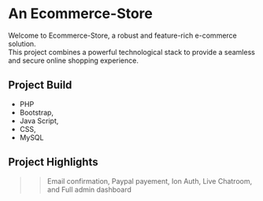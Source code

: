 # An Ecommerce-Store
Welcome to Ecommerce-Store, a robust and feature-rich e-commerce solution.  
This project combines a powerful technological stack to provide a seamless and secure online shopping experience.

## Project Build
* PHP
* Bootstrap,
* Java Script,
* CSS,
*  MySQL

## Project Highlights
>> Email confirmation,
>> Paypal payement,
>> Ion Auth,
>> Live Chatroom, and
>> Full admin dashboard


